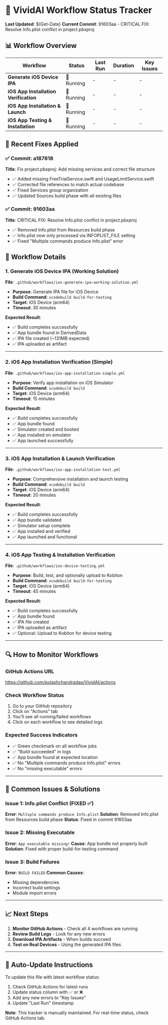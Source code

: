 # 🚀 VividAI Workflow Status Tracker

**Last Updated**: $(Get-Date)
**Current Commit**: 91603aa - CRITICAL FIX: Resolve Info.plist conflict in project.pbxproj

## 📊 Workflow Overview

| Workflow | Status | Last Run | Duration | Key Issues |
|----------|--------|----------|----------|------------|
| **Generate iOS Device IPA** | 🔄 Running | - | - | - |
| **iOS App Installation Verification** | 🔄 Running | - | - | - |
| **iOS App Installation & Launch** | 🔄 Running | - | - | - |
| **iOS App Testing & Installation** | 🔄 Running | - | - | - |

## 🔧 Recent Fixes Applied

### ✅ Commit: a187818
**Title**: Fix project.pbxproj: Add missing services and correct file structure
- ✅ Added missing FreeTrialService.swift and UsageLimitService.swift
- ✅ Corrected file references to match actual codebase
- ✅ Fixed Services group organization
- ✅ Updated Sources build phase with all existing files

### ✅ Commit: 91603aa
**Title**: CRITICAL FIX: Resolve Info.plist conflict in project.pbxproj
- ✅ Removed Info.plist from Resources build phase
- ✅ Info.plist now only processed via INFOPLIST_FILE setting
- ✅ Fixed "Multiple commands produce Info.plist" error

## 📝 Workflow Details

### 1. Generate iOS Device IPA (Working Solution)
**File**: `.github/workflows/ios-generate-ipa-working-solution.yml`
- **Purpose**: Generate IPA file for iOS Device
- **Build Command**: `xcodebuild build-for-testing`
- **Target**: iOS Device (arm64)
- **Timeout**: 30 minutes

**Expected Result**:
- ✅ Build completes successfully
- ✅ App bundle found in DerivedData
- ✅ IPA file created (~131MB expected)
- ✅ IPA uploaded as artifact

---

### 2. iOS App Installation Verification (Simple)
**File**: `.github/workflows/ios-app-installation-simple.yml`
- **Purpose**: Verify app installation on iOS Simulator
- **Build Command**: `xcodebuild build`
- **Target**: iOS Device (arm64)
- **Timeout**: 15 minutes

**Expected Result**:
- ✅ Build completes successfully
- ✅ App bundle found
- ✅ Simulator created and booted
- ✅ App installed on simulator
- ✅ App launched successfully

---

### 3. iOS App Installation & Launch Verification
**File**: `.github/workflows/ios-app-installation-test.yml`
- **Purpose**: Comprehensive installation and launch testing
- **Build Command**: `xcodebuild build`
- **Target**: iOS Device (arm64)
- **Timeout**: 20 minutes

**Expected Result**:
- ✅ Build completes successfully
- ✅ App bundle validated
- ✅ Simulator setup complete
- ✅ App installed and verified
- ✅ App launched and functional

---

### 4. iOS App Testing & Installation Verification
**File**: `.github/workflows/ios-device-testing.yml`
- **Purpose**: Build, test, and optionally upload to Kobiton
- **Build Command**: `xcodebuild build-for-testing`
- **Target**: iOS Device (arm64)
- **Timeout**: 45 minutes

**Expected Result**:
- ✅ Build completes successfully
- ✅ App bundle found
- ✅ IPA file created
- ✅ IPA uploaded as artifact
- ✅ Optional: Upload to Kobiton for device testing

---

## 🔍 How to Monitor Workflows

### GitHub Actions URL
https://github.com/polashchandradas/VividAI/actions

### Check Workflow Status
1. Go to your GitHub repository
2. Click on "Actions" tab
3. You'll see all running/failed workflows
4. Click on each workflow to see detailed logs

### Expected Success Indicators
- ✅ Green checkmark on all workflow jobs
- ✅ "Build succeeded" in logs
- ✅ App bundle found at expected location
- ✅ No "Multiple commands produce Info.plist" errors
- ✅ No "missing executable" errors

---

## 🐛 Common Issues & Solutions

### Issue 1: Info.plist Conflict (FIXED ✅)
**Error**: `Multiple commands produce Info.plist`
**Solution**: Removed Info.plist from Resources build phase
**Status**: Fixed in commit 91603aa

### Issue 2: Missing Executable
**Error**: `App executable missing!`
**Cause**: App bundle not properly built
**Solution**: Fixed with proper build-for-testing command

### Issue 3: Build Failures
**Error**: `BUILD FAILED`
**Common Causes**:
- Missing dependencies
- Incorrect build settings
- Module import errors

---

## 📈 Next Steps

1. **Monitor GitHub Actions** - Check all 4 workflows are running
2. **Review Build Logs** - Look for any new errors
3. **Download IPA Artifacts** - When builds succeed
4. **Test on Real Devices** - Using the generated IPA files

---

## 🔄 Auto-Update Instructions

To update this file with latest workflow status:
1. Check GitHub Actions for latest runs
2. Update status column with ✅ or ❌
3. Add any new errors to "Key Issues"
4. Update "Last Run" timestamp

**Note**: This tracker is manually maintained. For real-time status, check GitHub Actions tab.

